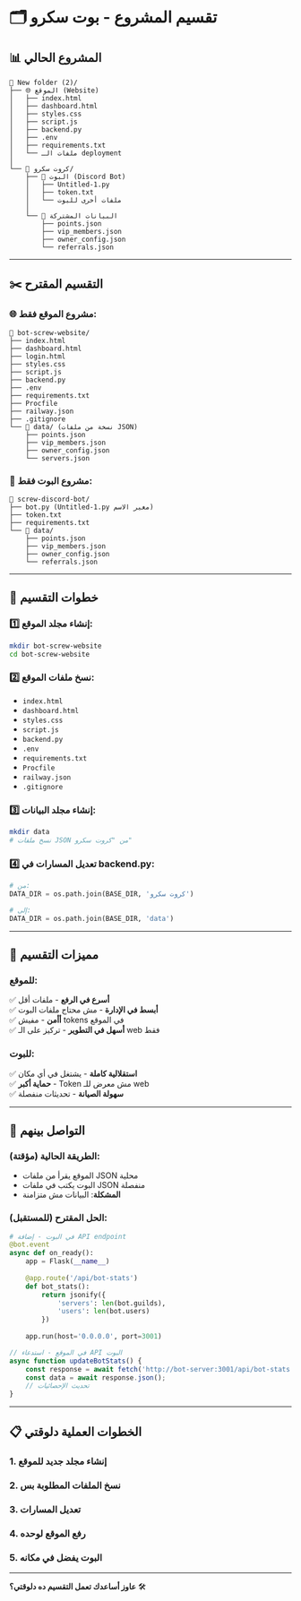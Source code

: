 # 🗂️ تقسيم المشروع - بوت سكرو

## 📊 **المشروع الحالي**
```
📁 New folder (2)/
├── 🌐 الموقع (Website)
│   ├── index.html
│   ├── dashboard.html  
│   ├── styles.css
│   ├── script.js
│   ├── backend.py
│   ├── .env
│   ├── requirements.txt
│   └── ملفات الـ deployment
│
└── 📁 كروت سكرو/
    ├── 🤖 البوت (Discord Bot)
    │   ├── Untitled-1.py
    │   ├── token.txt
    │   └── ملفات أخرى للبوت
    │
    └── 📄 البيانات المشتركة
        ├── points.json
        ├── vip_members.json
        ├── owner_config.json
        └── referrals.json
```

---

## ✂️ **التقسيم المقترح**

### 🌐 **مشروع الموقع فقط:**
```
📁 bot-screw-website/
├── index.html
├── dashboard.html
├── login.html
├── styles.css
├── script.js
├── backend.py
├── .env
├── requirements.txt
├── Procfile
├── railway.json
├── .gitignore
└── 📁 data/ (نسخة من ملفات JSON)
    ├── points.json
    ├── vip_members.json
    ├── owner_config.json
    └── servers.json
```

### 🤖 **مشروع البوت فقط:**
```
📁 screw-discord-bot/
├── bot.py (Untitled-1.py مغير الاسم)
├── token.txt
├── requirements.txt
└── 📁 data/
    ├── points.json
    ├── vip_members.json
    ├── owner_config.json
    └── referrals.json
```

---

## 🔧 **خطوات التقسيم**

### 1️⃣ **إنشاء مجلد الموقع:**
```bash
mkdir bot-screw-website
cd bot-screw-website
```

### 2️⃣ **نسخ ملفات الموقع:**
- `index.html`
- `dashboard.html` 
- `styles.css`
- `script.js`
- `backend.py`
- `.env`
- `requirements.txt`
- `Procfile`
- `railway.json`
- `.gitignore`

### 3️⃣ **إنشاء مجلد البيانات:**
```bash
mkdir data
# نسخ ملفات JSON من "كروت سكرو"
```

### 4️⃣ **تعديل المسارات في backend.py:**
```python
# من:
DATA_DIR = os.path.join(BASE_DIR, 'كروت سكرو')

# إلى:
DATA_DIR = os.path.join(BASE_DIR, 'data')
```

---

## 🚀 **مميزات التقسيم**

### للموقع:
✅ **أسرع في الرفع** - ملفات أقل  
✅ **أبسط في الإدارة** - مش محتاج ملفات البوت  
✅ **أأمن** - مفيش tokens في الموقع  
✅ **أسهل في التطوير** - تركيز على الـ web فقط  

### للبوت:
✅ **استقلالية كاملة** - يشتغل في أي مكان  
✅ **حماية أكبر** - Token مش معرض للـ web  
✅ **سهولة الصيانة** - تحديثات منفصلة  

---

## 🔄 **التواصل بينهم**

### الطريقة الحالية (مؤقتة):
- الموقع يقرأ من ملفات JSON محلية
- البوت يكتب في ملفات JSON منفصلة
- **المشكلة**: البيانات مش متزامنة

### الحل المقترح (للمستقبل):
```python
# في البوت - إضافة API endpoint
@bot.event
async def on_ready():
    app = Flask(__name__)
    
    @app.route('/api/bot-stats')
    def bot_stats():
        return jsonify({
            'servers': len(bot.guilds),
            'users': len(bot.users)
        })
    
    app.run(host='0.0.0.0', port=3001)
```

```javascript
// في الموقع - استدعاء API البوت
async function updateBotStats() {
    const response = await fetch('http://bot-server:3001/api/bot-stats');
    const data = await response.json();
    // تحديث الإحصائيات
}
```

---

## 📋 **الخطوات العملية دلوقتي**

### 1. **إنشاء مجلد جديد للموقع**
### 2. **نسخ الملفات المطلوبة بس** 
### 3. **تعديل المسارات**
### 4. **رفع الموقع لوحده**
### 5. **البوت يفضل في مكانه**

---

**عاوز أساعدك تعمل التقسيم ده دلوقتي؟** 🛠️
